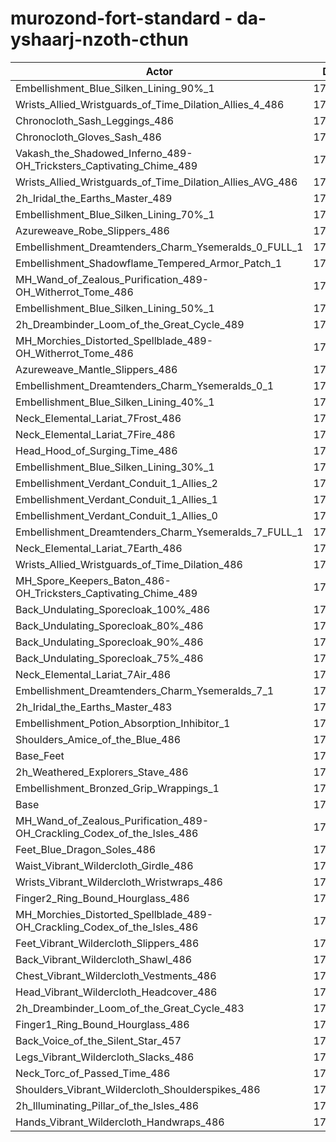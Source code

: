 # murozond-fort-standard - da-yshaarj-nzoth-cthun
| Actor | DPS | Increase |
|---|:---:|:---:|
|Embellishment_Blue_Silken_Lining_90%_1|179370|2.13%|
|Wrists_Allied_Wristguards_of_Time_Dilation_Allies_4_486|179346|2.11%|
|Chronocloth_Sash_Leggings_486|179246|2.06%|
|Chronocloth_Gloves_Sash_486|178980|1.91%|
|Vakash_the_Shadowed_Inferno_489-OH_Tricksters_Captivating_Chime_489|178680|1.74%|
|Wrists_Allied_Wristguards_of_Time_Dilation_Allies_AVG_486|178668|1.73%|
|2h_Iridal_the_Earths_Master_489|178617|1.70%|
|Embellishment_Blue_Silken_Lining_70%_1|178523|1.65%|
|Azureweave_Robe_Slippers_486|178039|1.37%|
|Embellishment_Dreamtenders_Charm_Ysemeralds_0_FULL_1|178036|1.37%|
|Embellishment_Shadowflame_Tempered_Armor_Patch_1|177797|1.23%|
|MH_Wand_of_Zealous_Purification_489-OH_Witherrot_Tome_486|177728|1.19%|
|Embellishment_Blue_Silken_Lining_50%_1|177684|1.17%|
|2h_Dreambinder_Loom_of_the_Great_Cycle_489|177468|1.05%|
|MH_Morchies_Distorted_Spellblade_489-OH_Witherrot_Tome_486|177446|1.03%|
|Azureweave_Mantle_Slippers_486|177444|1.03%|
|Embellishment_Dreamtenders_Charm_Ysemeralds_0_1|177354|0.98%|
|Embellishment_Blue_Silken_Lining_40%_1|177321|0.96%|
|Neck_Elemental_Lariat_7Frost_486|177120|0.85%|
|Neck_Elemental_Lariat_7Fire_486|177116|0.84%|
|Head_Hood_of_Surging_Time_486|176996|0.78%|
|Embellishment_Blue_Silken_Lining_30%_1|176921|0.73%|
|Embellishment_Verdant_Conduit_1_Allies_2|176876|0.71%|
|Embellishment_Verdant_Conduit_1_Allies_1|176789|0.66%|
|Embellishment_Verdant_Conduit_1_Allies_0|176782|0.65%|
|Embellishment_Dreamtenders_Charm_Ysemeralds_7_FULL_1|176702|0.61%|
|Neck_Elemental_Lariat_7Earth_486|176653|0.58%|
|Wrists_Allied_Wristguards_of_Time_Dilation_486|176613|0.56%|
|MH_Spore_Keepers_Baton_486-OH_Tricksters_Captivating_Chime_489|176447|0.46%|
|Back_Undulating_Sporecloak_100%_486|176363|0.42%|
|Back_Undulating_Sporecloak_80%_486|176313|0.39%|
|Back_Undulating_Sporecloak_90%_486|176311|0.39%|
|Back_Undulating_Sporecloak_75%_486|176206|0.33%|
|Neck_Elemental_Lariat_7Air_486|176174|0.31%|
|Embellishment_Dreamtenders_Charm_Ysemeralds_7_1|176089|0.26%|
|2h_Iridal_the_Earths_Master_483|176052|0.24%|
|Embellishment_Potion_Absorption_Inhibitor_1|176010|0.22%|
|Shoulders_Amice_of_the_Blue_486|175999|0.21%|
|Base_Feet|175889|0.15%|
|2h_Weathered_Explorers_Stave_486|175816|0.10%|
|Embellishment_Bronzed_Grip_Wrappings_1|175778|0.08%|
|Base|175632|0.00%|
|MH_Wand_of_Zealous_Purification_489-OH_Crackling_Codex_of_the_Isles_486|175529|-0.06%|
|Feet_Blue_Dragon_Soles_486|175518|-0.06%|
|Waist_Vibrant_Wildercloth_Girdle_486|175378|-0.14%|
|Wrists_Vibrant_Wildercloth_Wristwraps_486|175363|-0.15%|
|Finger2_Ring_Bound_Hourglass_486|175192|-0.25%|
|MH_Morchies_Distorted_Spellblade_489-OH_Crackling_Codex_of_the_Isles_486|175154|-0.27%|
|Feet_Vibrant_Wildercloth_Slippers_486|175130|-0.29%|
|Back_Vibrant_Wildercloth_Shawl_486|175128|-0.29%|
|Chest_Vibrant_Wildercloth_Vestments_486|175012|-0.35%|
|Head_Vibrant_Wildercloth_Headcover_486|174984|-0.37%|
|2h_Dreambinder_Loom_of_the_Great_Cycle_483|174902|-0.42%|
|Finger1_Ring_Bound_Hourglass_486|174895|-0.42%|
|Back_Voice_of_the_Silent_Star_457|174845|-0.45%|
|Legs_Vibrant_Wildercloth_Slacks_486|174662|-0.55%|
|Neck_Torc_of_Passed_Time_486|174626|-0.57%|
|Shoulders_Vibrant_Wildercloth_Shoulderspikes_486|174573|-0.60%|
|2h_Illuminating_Pillar_of_the_Isles_486|174487|-0.65%|
|Hands_Vibrant_Wildercloth_Handwraps_486|174272|-0.77%|
